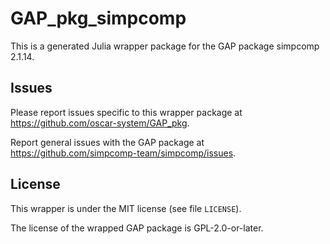 # GAP_pkg_simpcomp

This is a generated Julia wrapper package for the GAP package simpcomp 2.1.14.

## Issues

Please report issues specific to this wrapper package at <https://github.com/oscar-system/GAP_pkg>.

Report general issues with the GAP package at <https://github.com/simpcomp-team/simpcomp/issues>.

## License

This wrapper is under the MIT license (see file `LICENSE`).

The license of the wrapped GAP package is GPL-2.0-or-later.
